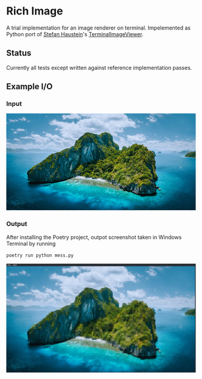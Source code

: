 # Rich Image

A trial implementation for an image renderer on terminal. Impelemented as Python port of [Stefan Haustein](https://github.com/stefanhaustein)'s [TerminalImageViewer](https://github.com/stefanhaustein/TerminalImageViewer). 

## Status
Currently all tests except written against reference implementation passes.

## Example I/O
### Input
![Island Picture](https://github.com/erdurano/rich_img/blob/main/tests/img/island.jpg?raw=true)
### Output
After installing the Poetry project, outpot screenshot taken in Windows Terminal by running
```bash
poetry run python mess.py
```
![Island Output](https://github.com/erdurano/rich_img/blob/main/img/island_output.png?raw=true)


